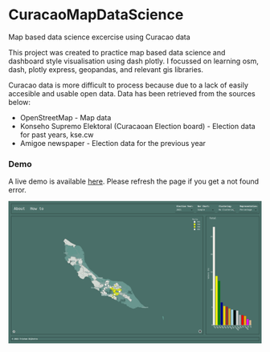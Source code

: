# CuracaoMapDataScience
Map based data science excercise using Curacao data

This project was created to practice map based data science and dashboard style visualisation using dash plotly. I focussed on learning osm, dash, plotly express, geopandas, and relevant gis libraries.

Curacao data is more difficult to process because due to a lack of easily accesible and usable open data. Data has been retrieved from the sources below:

* OpenStreetMap - Map data
* Konseho Supremo Elektoral (Curacaoan Election board) - Election data for past years, kse.cw
* Amigoe newspaper - Election data for the previous year

### Demo

A live demo is available [here](http://curacao-election-map.herokuapp.com/). Please refresh the page if you get a not found error.

![Demo image](demo.png)

